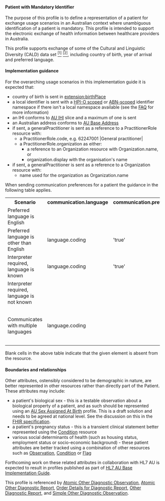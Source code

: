 #### Patient with Mandatory Identifier
The purpose of this profile is to define a representation of a patient for exchange usage scenarios in an Australian context where unambiguous identification of a patient is mandatory. This profile is intended to support the electronic exchange of health information between healthcare providers in Australia.

This profile supports exchange of some of the Cultural and Linguistic Diversity (CALD) data set [<sup>[1]</sup>](https://www.abs.gov.au/AUSSTATS/abs@.nsf/Latestproducts/1289.0Main%20Features11999) [<sup>[2]</sup>](https://meteor.aihw.gov.au/content/index.phtml/itemId/491352), including country of birth, year of arrival and preferred language.

#### Implementation guidance
For the overarching usage scenarios in this implementation guide it is expected that:
<ul>
  <li>country of birth is sent in <a href="StructureDefinition-patient-ident-1-definitions.html#Patient.extension:birthPlace">extension:birthPlace</a></li>
  <li>a local identifier is sent with a <a href="http://ns.electronichealth.net.au/id/hpio-scoped/medicalrecord/1.0/index.html">HPI-O scoped</a> or <a href="http://ns.electronichealth.net.au/id/abn-scoped/medicalrecord/1.0/index.html">ABN-scoped</a> identifier namespace if there isn't a local namespace available (see the <a href="https://github.com/AuDigitalHealth/ci-fhir-r4/wiki/Frequently-Asked-Questions">FAQ</a> for more information)</li>
  <li>an IHI conforms to <a href="http://build.fhir.org/ig/hl7au/au-fhir-base/StructureDefinition-au-ihi.html">AU IHI</a> slice and a maximum of one is sent</li>
  <li>an Australian address conforms to <a href="http://build.fhir.org/ig/hl7au/au-fhir-base/StructureDefinition-au-address.html">AU Base Address</a></li>
   <li>if sent, a generalPractitioner is sent as a reference to a PractitionerRole resource with:
      <ul>
         <li>a PractitionerRole.code, e.g. 62247001 |General practitioner|</li> 
         <li>a PractitionerRole.organization as either:
             <ul>
               <li>a reference to an Organization resource with Organization.name, or</li>
                <li>organization.display with the organisation's name</li>   
            </ul>
        </li>
      </ul>
</li>
<li>if sent, a generalPractitioner is sent as a reference to a Organization resource with:
      <ul>
         <li>name used for the organization as Organization.name</li>          
      </ul>
</li> 
</ul>

When sending communication preferences for a patient the guidance in the following table applies.
<table class="list" style="width:100%">
    <colgroup>
       <col span="1" style="width: 20%;"/>
       <col span="1" style="width: 18%;"/>
       <col span="1" style="width: 18%;"/>
       <col span="1" style="width: 20%;"/>
       <col span="1" style="width: 24%;"/>
    </colgroup>
	<tbody>
      <tr>
        <th>Scenario</th>
        <th>communication.language</th>
        <th>communication.preferred</th>
        <th>extension:interpreterRequired</th>
		<th>Notes</th>
      </tr>
      <tr>
        <td>Preferred language is English</td>
        <td></td>
        <td></td>
        <td></td>
        <td>No element sent, as per the guidance in the <a href="http://hl7.org/fhir/patient-definitions.html#Patient.communication">Comments</a> of Patient.communication</td>
      </tr>
      <tr>
        <td>Preferred language is other than English</td>
        <td>language.coding</td>
        <td>'true'</td>
        <td></td>
        <td></td>
      </tr>
      <tr>
        <td>Interpreter required, language is known</td>
        <td>language.coding</td>
        <td>'true'</td>
        <td>'true'</td>
        <td></td>
      </tr>
      <tr>
        <td>Interpreter required, language is not known</td>
        <td></td>
        <td></td>
        <td>'true'</td>
        <td></td>
      </tr>
      <tr>
        <td>Communicates with multiple languages</td>
        <td>language.coding</td>
        <td></td>
        <td></td>
        <td>Each language instantiated in separate communication nodes; communication.preferred and extension:interpreterRequired may be sent as needed.</td>
      </tr>
    </tbody>
</table>

Blank cells in the above table indicate that the given element is absent from the resource.

#### Boundaries and relationships
Other attributes, ostensibly considered to be demographic in nature, are better represented in other resources rather than directly part of the Patient. These attributes may include:
* a patient's biological sex - this is a testable observation about a biological property of a patient, and as such should be represented using an [AU Sex Assigned At Birth](http://build.fhir.org/ig/hl7au/au-fhir-base/StructureDefinition-au-sexassignedatbirth.html) profile. This is a draft solution and needs to be agreed at national level. See the discussion on this in the [FHIR specification](http://hl7.org/fhir/patient.html#gender).  
* a patient's pregnancy status - this is a transient clinical statement better represented using the [Condition](http://hl7.org/fhir/condition.html) resource
* various social determinants of health (such as housing status, employment status or socio-economic background) - these patient attributes are better tracked using a combination of other resources such as [Observation](http://hl7.org/fhir/observation.html), [Condition](http://hl7.org/fhir/condition.html) or [Flag](http://hl7.org/fhir/flag.html)

Forthcoming work on these related attributes in collaboration with HL7 AU is expected to result in profiles published as part of [HL7 AU Base Implementation Guide](http://build.fhir.org/ig/hl7au/au-fhir-base/index.html).

This profile is referenced by
[Atomic Other Diagnostic Observation](StructureDefinition-observation-otherdiag-atomic-1.html),
[Atomic Other Diagnostic Report](StructureDefinition-diagnosticreport-otherdiag-atomic-1.html),
[Order Details for Diagnostic Report](StructureDefinition-servicerequest-diag-report-1.html), 
[Other Diagnostic Report](StructureDefinition-composition-otherdiagreport-1.html), and
[Simple Other Diagnostic Observation](StructureDefinition-observation-otherdiag-simple-1.html).
